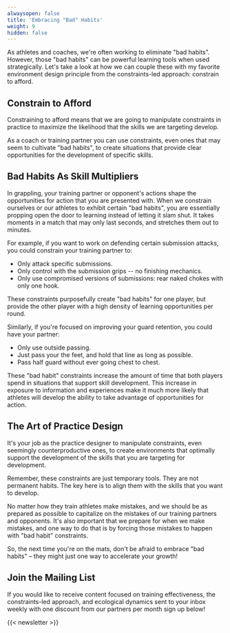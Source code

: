 ```yaml
---
alwaysopen: false
title: 'Embracing "Bad" Habits'
weight: 9
hidden: false
---
```

As athletes and coaches, we're often working to eliminate "bad habits". However, those "bad habits" can be powerful learning tools when used strategically. Let's take a look at how we can couple these with my favorite environment design principle from the constraints-led approach: constrain to afford.

## Constrain to Afford

Constraining to afford means that we are going to manipulate constraints in practice to maximize the likelihood that the skills we are targeting develop.

As a coach or training partner you can use constraints, even ones that may seem to cultivate "bad habits", to create situations that provide clear opportunities for the development of specific skills.


## Bad Habits As Skill Multipliers

In grappling, your training partner or opponent's actions shape the opportunities for action that you are presented with. When we constrain ourselves or our athletes to exhibit certain "bad habits", you are essentially propping open the door to learning instead of letting it slam shut. It takes moments in a match that may only last seconds, and stretches them out to minutes.

For example, if you want to work on defending certain submission attacks, you could constrain your training partner to:

* Only attack specific submissions.
* Only control with the submission grips -- no finishing mechanics.
* Only use compromised versions of submissions: rear naked chokes with only one hook.

These constraints purposefully create "bad habits" for one player, but  provide the other player with a high density of learning opportunities per round.

Similarly, if you're focused on improving your guard retention, you could have your partner:

* Only use outside passing.
* Just pass your the feet, and hold that line as long as possible.
* Pass half guard without ever going chest to chest.

These "bad habit" constraints increase the amount of time that both players spend in situations that support skill development. This increase in exposure to information and experiences make it much more likely that athletes will develop the ability to take advantage of opportunities for action.

## The Art of Practice Design

It's your job as the practice designer to manipulate constraints, even seemingly counterproductive ones, to create environments that optimally support the development of the skills that you are targeting for development.

Remember, these constraints are just temporary tools. They are not permanent habits. The key here is to align them with the skills that you want to develop.

No matter how they train athletes make mistakes, and we should be as prepared as possible to capitalize on the mistakes of our training partners and opponents. It's also important that we prepare for when we make mistakes, and one way to do that is by forcing those mistakes to happen with "bad habit" constraints. 

So, the next time you're on the mats, don't be afraid to embrace "bad habits" – they might just one way to accelerate your growth!

## Join the Mailing List

If you would like to receive content focused on training effectiveness, the constraints-led approach, and ecological dynamics sent to your inbox weekly with one discount from our partners per month sign up below!

{{< newsletter >}}